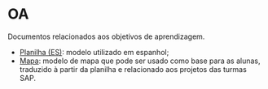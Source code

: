 # OA
Documentos relacionados aos objetivos de aprendizagem.

- [Planilha (ES)](./planilha-es.pdf): modelo utilizado em espanhol;
- [Mapa](./mapa): modelo de mapa que pode ser usado como base para as alunas, traduzido à partir da planilha e relacionado aos projetos das turmas SAP.
